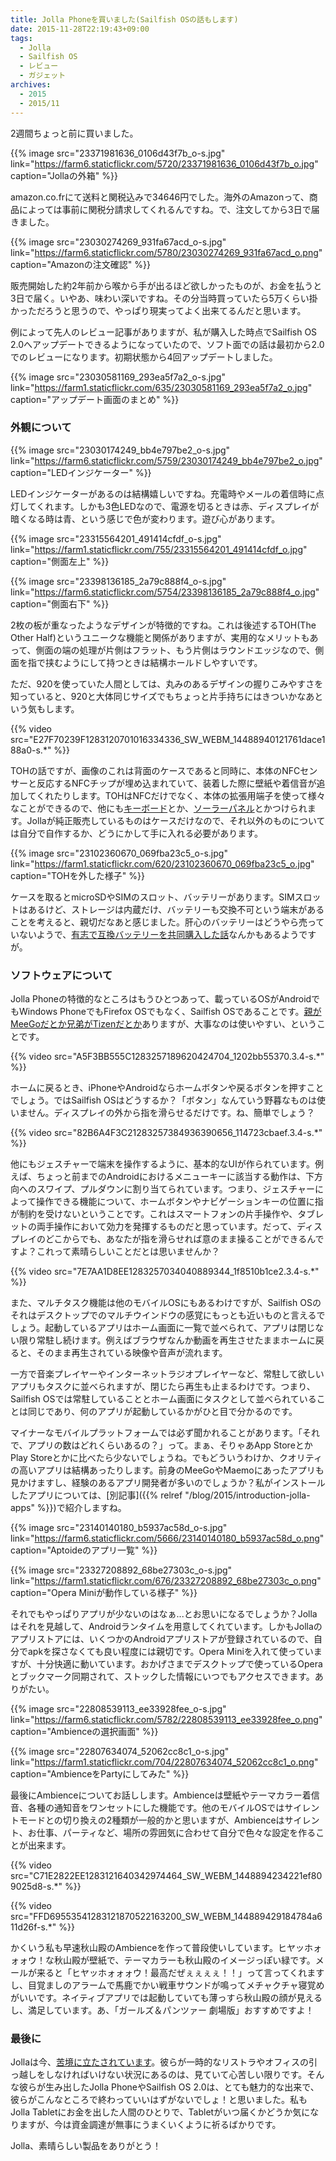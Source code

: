 ```yaml
---
title: Jolla Phoneを買いました(Sailfish OSの話もします)
date: 2015-11-28T22:19:43+09:00
tags:
  - Jolla
  - Sailfish OS
  - レビュー
  - ガジェット
archives:
  - 2015
  - 2015/11
---
```


2週間ちょっと前に買いました。

{{% image src="23371981636_0106d43f7b_o-s.jpg" link="https://farm6.staticflickr.com/5720/23371981636_0106d43f7b_o.jpg" caption="Jollaの外箱" %}}

amazon.co.frにて送料と関税込みで34646円でした。海外のAmazonって、商品によっては事前に関税分請求してくれるんですね。で、注文してから3日で届きました。

{{% image src="23030274269_931fa67acd_o-s.jpg" link="https://farm6.staticflickr.com/5780/23030274269_931fa67acd_o.png" caption="Amazonの注文確認" %}}

販売開始した約2年前から喉から手が出るほど欲しかったものが、お金を払うと3日で届く。いやあ、味わい深いですね。その分当時買っていたら5万くらい掛かっただろうと思うので、やっぱり現実ってよく出来てるんだと思います。

例によって先人のレビュー記事がありますが、私が購入した時点でSailfish OS 2.0へアップデートできるようになっていたので、ソフト面での話は最初から2.0でのレビューになります。初期状態から4回アップデートしました。

{{% image src="23030581169_293ea5f7a2_o-s.jpg" link="https://farm1.staticflickr.com/635/23030581169_293ea5f7a2_o.jpg" caption="アップデート画面のまとめ" %}}

### 外観について

{{% image src="23030174249_bb4e797be2_o-s.jpg" link="https://farm6.staticflickr.com/5759/23030174249_bb4e797be2_o.jpg" caption="LEDインジケーター" %}}

LEDインジケーターがあるのは結構嬉しいですね。充電時やメールの着信時に点灯してくれます。しかも3色LEDなので、電源を切るときは赤、ディスプレイが暗くなる時は青、という感じで色が変わります。遊び心があります。

{{% image src="23315564201_491414cfdf_o-s.jpg" link="https://farm1.staticflickr.com/755/23315564201_491414cfdf_o.jpg" caption="側面左上" %}}

{{% image src="23398136185_2a79c888f4_o-s.jpg" link="https://farm6.staticflickr.com/5754/23398136185_2a79c888f4_o.jpg" caption="側面右下" %}}

2枚の板が重なったようなデザインが特徴的ですね。これは後述するTOH(The Other Half)というユニークな機能と関係がありますが、実用的なメリットもあって、側面の端の処理が片側はフラット、もう片側はラウンドエッジなので、側面を指で挟むようにして持つときは結構ホールドしやすいです。

ただ、920を使っていた人間としては、丸みのあるデザインの握りこみやすさを知っていると、920と大体同じサイズでもちょっと片手持ちにはきついかなあという気もします。

{{% video src="E27F70239F1283120701016334336_SW_WEBM_14488940121761dace188a0-s.*" %}}

TOHの話ですが、画像のこれは背面のケースであると同時に、本体のNFCセンサーと反応するNFCチップが埋め込まれていて、装着した際に壁紙や着信音が追加してくれたりします。TOHはNFCだけでなく、本体の拡張用端子を使って様々なことができるので、他にも[キーボード](https://www.kickstarter.com/projects/2028347278/tohkbd-the-other-half-keyboard-for-your-jolla)とか、[ソーラーパネル](http://funkyotherhalf.com/?page_id=9#!/SolarTOH/p/40687078)とかつけられます。Jollaが純正販売しているものはケースだけなので、それ以外のものについては自分で自作するか、どうにかして手に入れる必要があります。

{{% image src="23102360670_069fba23c5_o-s.jpg" link="https://farm1.staticflickr.com/620/23102360670_069fba23c5_o.jpg" caption="TOHを外した様子" %}}

ケースを取るとmicroSDやSIMのスロット、バッテリーがあります。SIMスロットはあるけど、ストレージは内蔵だけ、バッテリーも交換不可という端末があることを考えると、親切だなあと感じました。肝心のバッテリーはどうやら売っていないようで、[有志で互換バッテリーを共同購入した話](http://helicalgear.blogspot.jp/2015/09/jolla.html)なんかもあるようですが。

### ソフトウェアについて

Jolla Phoneの特徴的なところはもうひとつあって、載っているOSがAndroidでもWindows PhoneでもFirefox OSでもなく、Sailfish OSであることです。[親がMeeGoだとか兄弟がTizenだとか](http://blog.livedoor.jp/furikku9310/archives/52322196.html)ありますが、大事なのは使いやすい、ということです。

{{% video src="A5F3BB555C1283257189620424704_1202bb55370.3.4-s.*" %}}

ホームに戻るとき、iPhoneやAndroidならホームボタンや戻るボタンを押すことでしょう。ではSailfish OSはどうするか？「ボタン」なんていう野暮なものは使いません。ディスプレイの外から指を滑らせるだけです。ね、簡単でしょう？

{{% video src="82B6A4F3C21283257384936390656_114723cbaef.3.4-s.*" %}}

他にもジェスチャーで端末を操作するように、基本的なUIが作られています。例えば、ちょっと前までのAndroidにおけるメニューキーに該当する動作は、下方向へのスワイプ、プルダウンに割り当てられています。つまり、ジェスチャーによって操作できる機能について、ホームボタンやナビゲーションキーの位置に指が制約を受けないということです。これはスマートフォンの片手操作や、タブレットの両手操作において効力を発揮するものだと思っています。だって、ディスプレイのどこからでも、あなたが指を滑らせれば意のまま操ることができるんですよ？これって素晴らしいことだとは思いませんか？

{{% video src="7E7AA1D8EE1283257034040889344_1f8510b1ce2.3.4-s.*" %}}

また、マルチタスク機能は他のモバイルOSにもあるわけですが、Sailfish OSのそれはデスクトップでのマルチウインドウの感覚にもっとも近いものと言えるでしょう。起動しているアプリはホーム画面に一覧で並べられて、アプリは閉じない限り常駐し続けます。例えばブラウザなんか動画を再生させたままホームに戻ると、そのまま再生されている映像や音声が流れます。

一方で音楽プレイヤーやインターネットラジオプレイヤーなど、常駐して欲しいアプリもタスクに並べられますが、閉じたら再生も止まるわけです。つまり、Sailfish OSでは常駐していることとホーム画面にタスクとして並べられていることは同じであり、何のアプリが起動しているかがひと目で分かるのです。

マイナーなモバイルプラットフォームでは必ず聞かれることがあります。「それで、アプリの数はどれくらいあるの？」って。まぁ、そりゃあApp StoreとかPlay Storeとかに比べたら少ないでしょうね。でもどういうわけか、クオリティの高いアプリは結構あったりします。前身のMeeGoやMaemoにあったアプリも見かけますし、経験のあるアプリ開発者が多いのでしょうか？私がインストールしたアプリについては、[別記事]({{% relref "/blog/2015/introduction-jolla-apps" %}})で紹介しますね。

{{% image src="23140140180_b5937ac58d_o-s.jpg" link="https://farm6.staticflickr.com/5666/23140140180_b5937ac58d_o.png" caption="Aptoideのアプリ一覧" %}}

{{% image src="23327208892_68be27303c_o-s.jpg" link="https://farm1.staticflickr.com/676/23327208892_68be27303c_o.png" caption="Opera Miniが動作している様子" %}}

それでもやっぱりアプリが少ないのはなぁ...とお思いになるでしょうか？Jollaはそれを見越して、Androidランタイムを用意してくれています。しかもJollaのアプリストアには、いくつかのAndroidアプリストアが登録されているので、自分でapkを探さなくても良い程度には親切です。Opera Miniを入れて使っていますが、十分快適に動いています。おかげさまでデスクトップで使っているOperaとブックマーク同期されて、ストックした情報にいつでもアクセスできます。ありがたい。

{{% image src="22808539113_ee33928fee_o-s.jpg" link="https://farm6.staticflickr.com/5782/22808539113_ee33928fee_o.png" caption="Ambienceの選択画面" %}}

{{% image src="22807634074_52062cc8c1_o-s.jpg" link="https://farm1.staticflickr.com/704/22807634074_52062cc8c1_o.png" caption="AmbienceをPartyにしてみた" %}}

最後にAmbienceについてお話しします。Ambienceは壁紙やテーマカラー着信音、各種の通知音をワンセットにした機能です。他のモバイルOSではサイレントモードとの切り換えの2種類が一般的かと思いますが、Ambienceはサイレント、お仕事、パーティなど、場所の雰囲気に合わせて自分で色々な設定を作ることが出来ます。

{{% video src="C71E2822EE1283121640342974464_SW_WEBM_1448894234221ef809025d8-s.*" %}}

{{% video src="FFD69553541283121870522163200_SW_WEBM_144889429184784a611d26f-s.*" %}}

かくいう私も早速秋山殿のAmbienceを作って普段使いしています。ヒヤッホォォォウ！な秋山殿が壁紙で、テーマカラーも秋山殿のイメージっぽい緑です。メールが来ると「ヒヤッホォォォウ！最高だぜぇぇぇぇ！！」って言ってくれますし、目覚ましのアラームで馬鹿でかい戦車サウンドが鳴ってメチャクチャ寝覚めがいいです。ネイティブアプリでは起動していても薄っすら秋山殿の顔が見えるし、満足しています。あ、「ガールズ＆パンツァー 劇場版」おすすめですよ！

### 最後に

Jollaは今、[苦境に立たされています](http://ascii.jp/elem/000/001/083/1083978/)。彼らが一時的なリストラやオフィスの引っ越しをしなければいけない状況にあるのは、見ていて心苦しい限りです。そんな彼らが生み出したJolla PhoneやSailfish OS 2.0は、とても魅力的な出来で、彼らがこんなところで終わっていいはずがないでしょ！と思いました。私もJolla Tabletにお金を出した人間のひとりで、Tabletがいつ届くかどうか気になりますが、今は資金調達が無事にうまくいくように祈るばかりです。

Jolla、素晴らしい製品をありがとう！
